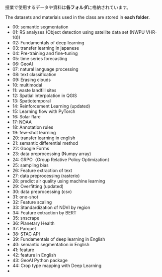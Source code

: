 授業で使用するデータや資料は**各フォルダ**に格納されています。

The datasets and materials used in the class are stored in **each folder**.

* 00: semantic segmentation
* 01: RS analyses (Object detection using satellite data set (NWPU VHR-10))
* 02: Fundamentals of deep learning
* 03: transfer learning in japanese
* 04: Pre-training and fine-tuning
* 05: time series forecasting
* 06: GeoAI
* 07: natural language processing
* 08: text classification
* 09: Erasing clouds
* 10: multimodal
* 11: waste landfill sites
* 12: Spatial interpolation in QGIS
* 13: Spatiotemporal
* 14: Reinforcement Learning (updated)
* 15: Learning flow with PyTorch
* 16: Solar flare
* 17: NOAA
* 18: Annotation rules
* 19: few-shot learning
* 20: transfer learning in english
* 21: semantic differential method
* 22: Google Forms
* 23: data preprocessing (Numpy array)
* 24: GRPO（Group Relative Policy Optimization）
* 25: sampling bias
* 26: Feature extraction of text
* 27: data preprocessing (rasterio)
* 28: predict air quality using machine learning
* 29: Overfitting (updated)
* 30: data preprocessing (csv)
* 31: one-shot
* 32: Feature scaling
* 33: Standardization of NDVI by region
* 34: Feature extraction by BERT
* 35: snscrape
* 36: Planetary Health
* 37: Parquet
* 38: STAC API
* 39: Fundamentals of deep learning in English
* 40: semantic segmentation in English
* 41: feature
* 42: feature in English
* 43: GeoAI Python package
* 44: Crop type mapping with Deep Learning
* 



